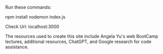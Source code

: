 Run these commands:

npm install
nodemon index.js

Check Url: localhost:3000

The resources used to create this site include Angela Yu's web BootCamp lectures, additional resources, ChatGPT, and Google research for code assistance.
